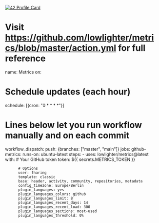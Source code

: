 [![42 Profile Card](https://1337-readme.vercel.app/api/profile?cursus=42cursus&dark=true&email=hide&leet_logo=hide&login=fharing)](https://profile.intra.42.fr/users/fharing)

# Visit https://github.com/lowlighter/metrics/blob/master/action.yml for full reference
name: Metrics
on:
  # Schedule updates (each hour)
  schedule: [{cron: "0 * * * *"}]
  # Lines below let you run workflow manually and on each commit
  workflow_dispatch:
  push: {branches: ["master", "main"]}
jobs:
  github-metrics:
    runs-on: ubuntu-latest
    steps:
      - uses: lowlighter/metrics@latest
        with:
          # Your GitHub token
          token: ${{ secrets.METRICS_TOKEN }}

          # Options
          user: fharing
          template: classic
          base: header, activity, community, repositories, metadata
          config_timezone: Europe/Berlin
          plugin_languages: yes
          plugin_languages_colors: github
          plugin_languages_limit: 8
          plugin_languages_recent_days: 14
          plugin_languages_recent_load: 300
          plugin_languages_sections: most-used
          plugin_languages_threshold: 0%